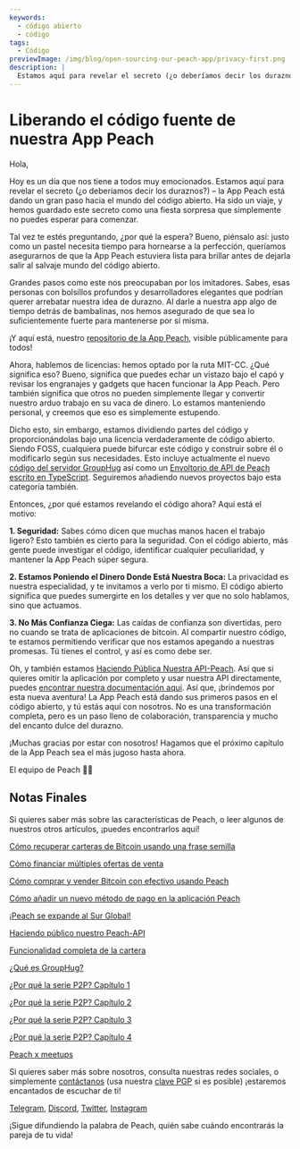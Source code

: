 ```yaml
---
keywords:
  - código abierto
  - código
tags:
  - Código
previewImage: /img/blog/open-sourcing-our-peach-app/privacy-first.png
description: |
  Estamos aquí para revelar el secreto (¿o deberíamos decir los duraznos?) – la App Peach está dando un gran paso hacia el mundo del código abierto.
---
```


# Liberando el código fuente de nuestra App Peach

Hola,

Hoy es un día que nos tiene a todos muy emocionados. Estamos aquí para revelar el secreto (¿o deberíamos decir los duraznos?) – la App Peach está dando un gran paso hacia el mundo del código abierto. Ha sido un viaje, y hemos guardado este secreto como una fiesta sorpresa que simplemente no puedes esperar para comenzar.

Tal vez te estés preguntando, ¿por qué la espera? Bueno, piénsalo así: justo como un pastel necesita tiempo para hornearse a la perfección, queríamos asegurarnos de que la App Peach estuviera lista para brillar antes de dejarla salir al salvaje mundo del código abierto.

Grandes pasos como este nos preocupaban por los imitadores. Sabes, esas personas con bolsillos profundos y desarrolladores elegantes que podrían querer arrebatar nuestra idea de durazno. Al darle a nuestra app algo de tiempo detrás de bambalinas, nos hemos asegurado de que sea lo suficientemente fuerte para mantenerse por sí misma.

¡Y aquí está, nuestro [repositorio de la App Peach](https://github.com/Peach2Peach/peach-app), visible públicamente para todos!

Ahora, hablemos de licencias: hemos optado por la ruta MIT-CC. ¿Qué significa eso? Bueno, significa que puedes echar un vistazo bajo el capó y revisar los engranajes y gadgets que hacen funcionar la App Peach. Pero también significa que otros no pueden simplemente llegar y convertir nuestro arduo trabajo en su vaca de dinero. Lo estamos manteniendo personal, y creemos que eso es simplemente estupendo.

Dicho esto, sin embargo, estamos dividiendo partes del código y proporcionándolas bajo una licencia verdaderamente de código abierto. Siendo FOSS, cualquiera puede bifurcar este código y construir sobre él o modificarlo según sus necesidades. Esto incluye actualmente el nuevo [código del servidor GroupHug](https://github.com/Peach2Peach/groupHug) así como un [Envoltorio de API de Peach escrito en TypeScript](https://github.com/Peach2Peach/peach-api-ts). Seguiremos añadiendo nuevos proyectos bajo esta categoría también.

Entonces, ¿por qué estamos revelando el código ahora? Aquí está el motivo:

**1. Seguridad:** Sabes cómo dicen que muchas manos hacen el trabajo ligero? Esto también es cierto para la seguridad. Con el código abierto, más gente puede investigar el código, identificar cualquier peculiaridad, y mantener la App Peach súper segura.

**2. Estamos Poniendo el Dinero Donde Está Nuestra Boca:** La privacidad es nuestra especialidad, y te invitamos a verlo por ti mismo. El código abierto significa que puedes sumergirte en los detalles y ver que no solo hablamos, sino que actuamos.

**3. No Más Confianza Ciega:** Las caídas de confianza son divertidas, pero no cuando se trata de aplicaciones de bitcoin. Al compartir nuestro código, te estamos permitiendo verificar que nos estamos apegando a nuestras promesas. Tú tienes el control, y así es como debe ser.

Oh, y también estamos [Haciendo Pública Nuestra API-Peach](/es/blog/making-our-peach-api-public). Así que si quieres omitir la aplicación por completo y usar nuestra API directamente, puedes [encontrar nuestra documentación aquí](https://docs.peachbitcoin.com/#introduction).
Así que, ¡brindemos por esta nueva aventura! La App Peach está dando sus primeros pasos en el código abierto, y tú estás aquí con nosotros. No es una transformación completa, pero es un paso lleno de colaboración, transparencia y mucho del encanto dulce del durazno.

¡Muchas gracias por estar con nosotros! Hagamos que el próximo capítulo de la App Peach sea el más jugoso hasta ahora.

El equipo de Peach 🍑🎉


## Notas Finales

Si quieres saber más sobre las características de Peach, o leer algunos de nuestros otros artículos, ¡puedes encontrarlos aquí!

[Cómo recuperar carteras de Bitcoin usando una frase semilla](https://peachbitcoin.com/es/blog/how-to-restore-peach-wallet/)

[Cómo financiar múltiples ofertas de venta](https://peachbitcoin.com/es/blog/funding-multiple-sell-offers/)

[Cómo comprar y vender Bitcoin con efectivo usando Peach](https://peachbitcoin.com/es/blog/how-to-buy-and-sell-bitcoin-with-cash-using-peach/)

[Cómo añadir un nuevo método de pago en la aplicación Peach](https://peachbitcoin.com/es/blog/how-to-add-a-payment-method/)

[¡Peach se expande al Sur Global!](https://peachbitcoin.com/es/blog/peach-expands-to-the-global-south/)

[Haciendo público nuestro Peach-API](https://peachbitcoin.com/es/blog/making-our-peach-api-public/)

[Funcionalidad completa de la cartera](https://peachbitcoin.com/es/blog/full-wallet-functionality/)

[¿Qué es GroupHug?](https://peachbitcoin.com/es/blog/group-hug/)

[¿Por qué la serie P2P? Capítulo 1](https://peachbitcoin.com/es/blog/why-p2p-chapter-1/)

[¿Por qué la serie P2P? Capítulo 2](https://peachbitcoin.com/es/blog/why-p2p-chapter-2/)

[¿Por qué la serie P2P? Capítulo 3](https://peachbitcoin.com/es/blog/why-p2p-chapter-3-circular-economies/)

[¿Por qué la serie P2P? Capítulo 4](https://peachbitcoin.com/es/blog/why-p2p-chapter-4-chains-of-trust/)

[Peach x meetups](https://peachbitcoin.com/es/blog/peach-for-meetups/)

Si quieres saber más sobre nosotros, consulta nuestras redes sociales, o simplemente [contáctanos](mailto:hello@peachbitcoin.com) (usa nuestra [clave PGP](https://keys.openpgp.org/vks/v1/by-fingerprint/48339A19645E2E53488E0E5479E1B270FACD1BD2) si es posible) ¡estaremos encantados de escuchar de ti!

[Telegram](https://t.me/+GkOW1J-ixBBkZWRk), [Discord](https://discord.gg/ypeHz3SW54), [Twitter](https://twitter.com/peachbitcoin), [Instagram](https://instagram.com/peachbitcoin)

¡Sigue difundiendo la palabra de Peach, quién sabe cuándo encontrarás la pareja de tu vida!
